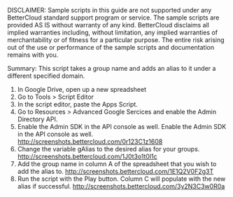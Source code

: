 DISCLAIMER: Sample scripts in this guide are not supported under any BetterCloud standard support program or service. The sample scripts are provided AS IS without warranty of any kind. BetterCloud disclaims all implied warranties including, without limitation, any implied warranties of merchantability or of fitness for a particular purpose. The entire risk arising out of the use or performance of the sample scripts and documentation remains with you.

Summary: This script takes a group name and adds an alias to it under a different specified domain.


1) In Google Drive, open up a new spreadsheet 
2) Go to Tools > Script Editor
3) In the script editor, paste the Apps Script.
4) Go to Resources > Advanced Google Sercices and enable the Admin Directory API. 
5) Enable the Admin SDK in the API console as well. Enable the Admin SDK in the API console as well. http://screenshots.bettercloud.com/0r123C1z1608
6) Change the variable gAlias to the desired alias for your groups.
http://screenshots.bettercloud.com/1J0t3o1t0l1c
7) Add the group name in column A of the spreadsheet that you wish to add the alias to. http://screenshots.bettercloud.com/1E1Q2V0F2g3T
8) Run the script with the Play button. Column C will populate with the new alias if successful. http://screenshots.bettercloud.com/3y2N3C3w0R0a

